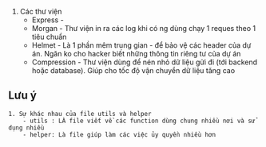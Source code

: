 <!-- @format -->

1. Các thư viện
   - Express -
   - Morgan - Thư viện in ra các log khi có ng dùng chạy 1 reques theo 1 tiêu chuẩn
   - Helmet - Là 1 phần mêm trung gian - để bảo vệ các header của dự án. Ngăn ko cho hacker biết những thông tin riêng tư của dự án
   - Compression - Thư viện dùng để nén nhỏ dữ liệu gửi đi (tới backend hoặc database). Giúp cho tốc độ vận chuyển dữ liệu tăng cao

## Lưu ý

    1. Sự khác nhau của file utils và helper
        - utils : LÀ file viết về các function dùng chung nhiều nơi và sử dụng nhiều
        - helper: Là file giúp làm các việc ủy quyền nhiều hơn